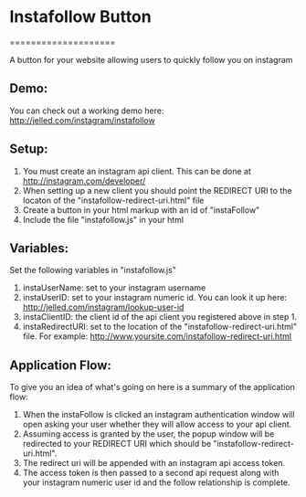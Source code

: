 # Instafollow Button
====================

A button for your website allowing users to quickly follow you on instagram

Demo:
---------------------
You can check out a working demo here: http://jelled.com/instagram/instafollow

Setup:
---------------------
1. You must create an instagram api client. This can be done at http://instagram.com/developer/
2. When setting up a new client you should point the REDIRECT URI to the locaton of the "instafollow-redirect-uri.html" file
3. Create a button in your html markup with an id of "instaFollow"
4. Include the file "instafollow.js" in your html

Variables:
---------------------
Set the following variables in "instafollow.js"

1. instaUserName: set to your instagram username
2. instaUserID: set to your instagram numeric id. You can look it up here: http://jelled.com/instagram/lookup-user-id
3. instaClientID: the client id of the api client you registered above in step 1.
4. instaRedirectURI: set to the location of the "instafollow-redirect-uri.html" file. For example: http://www.yoursite.com/instafollow-redirect-uri.html

Application Flow:
---------------------
To give you an idea of what's going on here is a summary of the application flow:

1. When the instaFollow is clicked an instagram authentication window will open asking your user whether they will allow access to your api client.
2. Assuming access is granted by the user, the popup window will be redirected to your REDIRECT URI which should be "instafollow-redirect-uri.html".
3. The redirect uri will be appended with an instagram api access token.
4. The access token is then passed to a second api request along with your instagram numeric user id and the follow relationship is complete.